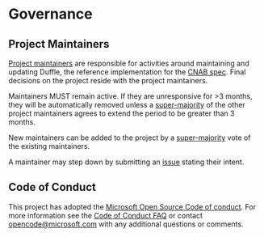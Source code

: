 # Governance

## Project Maintainers
[Project maintainers](CODEOWNERS) are responsible for activities around maintaining and updating Duffle, the reference implementation for the [CNAB spec](https://github.com/deislabs/cnab-spec). Final decisions on the project reside with the project maintainers.

Maintainers MUST remain active. If they are unresponsive for >3 months, they will be automatically removed unless a [super-majority](https://en.wikipedia.org/wiki/Supermajority#Two-thirds_vote) of the other project maintainers agrees to extend the period to be greater than 3 months.

New maintainers can be added to the project by a [super-majority](https://en.wikipedia.org/wiki/Supermajority#Two-thirds_vote) vote of the existing maintainers.

A maintainer may step down by submitting an [issue](https://github.com/deislabs/duffle/issues/new) stating their intent.

## Code of Conduct
This project has adopted the [Microsoft Open Source Code of conduct](https://opensource.microsoft.com/codeofconduct/).
For more information see the [Code of Conduct FAQ](https://opensource.microsoft.com/codeofconduct/faq/) or contact [opencode@microsoft.com](mailto:opencode@microsoft.com) with any additional questions or comments.
